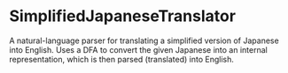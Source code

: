# SimplifiedJapaneseTranslator
A natural-language parser for translating a simplified version of Japanese into English. Uses a DFA to convert the given Japanese into an internal representation, which is then parsed (translated) into English.
